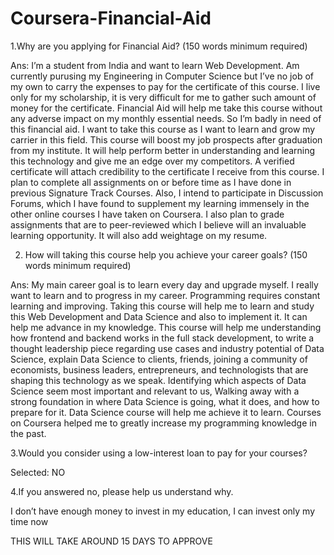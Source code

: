 # Coursera-Financial-Aid

1.Why are you applying for Financial Aid? (150 words minimum required)

Ans: I’m a student from India and want to learn Web Development. Am currently purusing my Engineering in Computer Science but I’ve no job of my own to carry the expenses to pay for the certificate of this course. I live only for my scholarship, it is very difficult for me to gather such amount of money for the certificate. Financial Aid will help me take this course without any adverse impact on my monthly essential needs. So I’m badly in need of this financial aid. I want to take this course as I want to learn and grow my carrier in this field. This course will boost my job prospects after graduation from my institute. It will help perform better in understanding and learning this technology and give me an edge over my competitors. A verified certificate will attach credibility to the certificate I receive from this course. I plan to complete all assignments on or before time as I have done in previous Signature Track Courses. Also, I intend to participate in Discussion Forums, which I have found to supplement my learning immensely in the other online courses I have taken on Coursera. I also plan to grade assignments that are to peer-reviewed which I believe will an invaluable learning opportunity. It will also add weightage on my resume.


2. How will taking this course help you achieve your career goals? (150 words minimum required)
 
Ans: My main career goal is to learn every day and upgrade myself. I really want to learn and to progress in my career. Programming requires constant learning and improving. Taking this course will help me to learn and study this Web Development and Data Science  and also to implement it. It can help me advance in my knowledge. This course will help me understanding how frontend and backend works in the full stack development, to write a thought leadership piece regarding use cases and industry potential of Data Science, explain Data Science to clients, friends, joining a community of economists, business leaders, entrepreneurs, and technologists that are shaping this technology as we speak. Identifying which aspects of Data Science seem most important and relevant to us, Walking away with a strong foundation in where Data Science is going, what it does, and how to prepare for it. Data Science course will help me achieve it to learn. Courses on Coursera helped me to greatly increase my programming knowledge in the past.


3.Would you consider using a low-interest loan to pay for your courses?

Selected: NO

4.If you answered no, please help us understand why.

I don’t have enough money to invest in my education, I can invest only my time now
 
 THIS WILL TAKE AROUND 15 DAYS TO APPROVE
